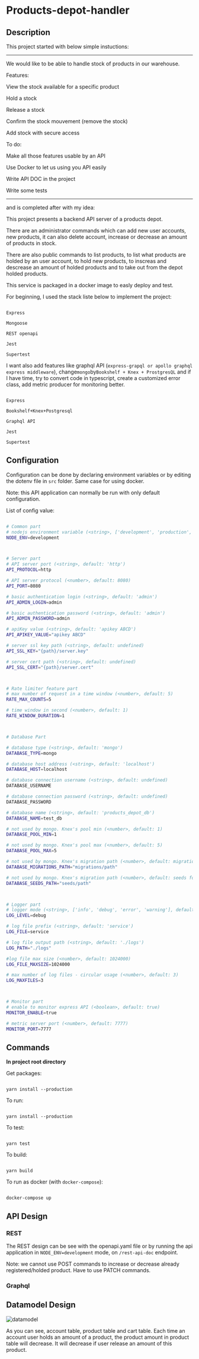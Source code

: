 # Products-depot-handler

## Description

This project started with below simple instuctions:

---

We would like to be able to handle stock of products in our warehouse.

Features:

View the stock available for a specific product

Hold a stock

Release a stock

Confirm the stock mouvement (remove the stock)

Add stock with secure access

To do:

Make all those features usable by an API

Use Docker to let us using you API easily

Write API DOC in the project

Write some tests

---

and is completed after with my idea:

This project presents a backend API server of a products depot.

There are an administrator commands which can add new user accounts, new products, it can also delete account, increase or decrease an amount of products in stock.

There are also public commands to list products, to list what products are holded by an user account, to hold new products, to inscreas and descrease an amount of holded products and to take out from the depot holded products.

This service is packaged in a docker image to easly deploy and test.

For beginning, I used the stack liste below to implement the project:

```

Express

Mongoose

REST openapi

Jest

Supertest

```

I want also add features like graphql API (`express-grapql or apollo graphql express middleware`), change`mongo`by`Bookshelf + Knex + ProstgresQL` and if I have time, try to convert code in typescript, create a customized error class, add metric producer for monitoring better.

```

Express

Bookshelf+Knex+Postgresql

Graphql API

Jest

Supertest

```

## Configuration

Configuration can be done by declaring environment variables or by editing the dotenv file in `src` folder. Same case for using docker.

Note: this API application can normally be run with only default configuration.

List of config value:

```Bash

# Common part
# nodejs environment variable (<string>, ['development', 'production', 'staging', 'test'], default: 'development')
NODE_ENV=development



# Server part
# API server port (<string>, default: 'http')
API_PROTOCOL=http

# API server protocol (<number>, default: 8080)
API_PORT=8080

# basic authentication login (<string>, default: 'admin')
API_ADMIN_LOGIN=admin

# basic authentication password (<string>, default: 'admin')
API_ADMIN_PASSWORD=admin

# apiKey value (<string>, default: 'apikey ABCD')
API_APIKEY_VALUE="apikey ABCD"

# server ssl key path (<string>, default: undefined)
API_SSL_KEY="{path}/server.key"

# server cert path (<string>, default: undefined)
API_SSL_CERT="{path}/server.cert"



# Rate limiter feature part
# max number of request in a time window (<number>, default: 5)
RATE_MAX_COUNTS=5

# time window in second (<number>, default: 1)
RATE_WINDOW_DURATION=1



# Database Part

# database type (<string>, default: 'mongo')
DATABASE_TYPE=mongo

# database host address (<string>, default: 'localhost')
DATABASE_HOST=localhost

# database connection username (<string>, default: undefined)
DATABASE_USERNAME

# database connection password (<string>, default: undefined)
DATABASE_PASSWORD

# database name (<string>, default: 'products_depot_db')
DATABASE_NAME=test_db

# not used by mongo. Knex's pool min (<number>, default: 1)
DATABASE_POOL_MIN=1

# not used by mongo. Knex's pool max (<number>, default: 5)
DATABASE_POOL_MAX=5

# not used by mongo. Knex's migration path (<number>, default: migration folder in source code)
DATABASE_MIGRATIONS_PATH="migrations/path"

# not used by mongo. Knex's migration path (<number>, default: seeds folder in source code)
DATABASE_SEEDS_PATH="seeds/path"



# Logger part
# logger mode (<string>, ['info', 'debug', 'error', 'warning'], default: 'debug')
LOG_LEVEL=debug

# log file prefix (<string>, default: 'service')
LOG_FILE=service

# log file output path (<string>, default: './logs')
LOG_PATH="./logs"

#log file max size (<number>, default: 1024000)
LOG_FILE_MAXSIZE=1024000

# max number of log files - circular usage (<number>, default: 3)
LOG_MAXFILES=3



# Monitor part
# enable to monitor express API (<boolean>, default: true)
MONITOR_ENABLE=true

# metric server port (<number>, default: 7777)
MONITOR_PORT=7777

```

## Commands

**In project root directory**

Get packages:

```

yarn install --production

```

To run:

```

yarn install --production

```

To test:

```

yarn test

```

To build:

```

yarn build

```

To run as docker (with `docker-compose`):

```

docker-compose up

```

## API Design

### REST

The REST design can be see with the openapi.yaml file or by running the api application in `NODE_ENV=development` mode, on `/rest-api-doc` endpoint.

Note: we cannot use POST commands to increase or decrease already registered/holded product. Have to use PATCH commands.

### Graphql

## Datamodel Design

![datamodel](./resources/datamodel.png)

As you can see, account table, product table and cart table.
Each time an account user holds an amount of a product, the product amount in product table will decrease. It will decrease if user release an amount of this product.
